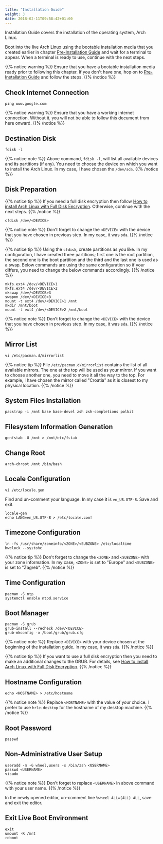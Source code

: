 ```yaml
---
title: "Installation Guide"
weight: 3
date: 2018-02-11T09:58:42+01:00
---
```


Installation Guide covers the installation of the operating system, Arch Linux.

Boot into the live Arch Linux using the bootable installation media that you created earlier in chapter [Pre-Installation Guide](/pre-installation-guide/) and wait for a terminal to appear. When a terminal is ready to use, continue with the next steps.

{{% notice warning %}}
Ensure that you have a bootable installation media ready prior to following this chapter. If you don't have one, hop on to [Pre-Installation Guide](/pre-installation-guide/) and follow the steps.
{{% /notice %}}

## Check Internet Connection

```plain
ping www.google.com
```

{{% notice warning %}}
Ensure that you have a working internet connection. Without it, you will not be able to follow this document from here onward.
{{% /notice %}}

## Destination Disk

```plain
fdisk -l
```

{{% notice note %}}
Above command, `fdisk -l`, will list all available devices and its partitions (if any). You need to choose the device on which you want to install the Arch Linux. In my case, I have chosen the `/dev/sda`.
{{% /notice %}}

## Disk Preparation

{{% notice tip %}}
If you need a full disk encryption then follow [How to install Arch Linux with Full Disk Encryption](https://www.howtoforge.com/tutorial/how-to-install-arch-linux-with-full-disk-encryption). Otherwise, continue with the next steps.
{{% /notice %}}

```plain
cfdisk /dev/<DEVICE>
```

{{% notice note %}}
Don't forget to change the `<DEVICE>` with the device that you have chosen in previous step. In my case, it was `sda`.
{{% /notice %}}

{{% notice tip %}}
Using the `cfdisk`, create partitions as you like. In my configuration, I have created three partitions; first one is the root partition, the second one is the boot partition and the third and the last one is used as a swap. Below commands are using the same configuration so if your differs, you need to change the below commands accordingly.
{{% /notice %}}

```plain
mkfs.ext4 /dev/<DEVICE>1
mkfs.ext4 /dev/<DEVICE>2
mkswap /dev/<DEVICE>3
swapon /dev/<DEVICE>3
mount -t ext4 /dev/<DEVICE>1 /mnt
mkdir /mnt/boot
mount -t ext4 /dev/<DEVICE>2 /mnt/boot
```

{{% notice note %}}
Don't forget to change the `<DEVICE>` with the device that you have chosen in previous step. In my case, it was `sda`.
{{% /notice %}}

## Mirror List

```plain
vi /etc/pacman.d/mirrorlist
```

{{% notice tip %}}
File `/etc/pacman.d/mirrorlist` contains the list of all available mirrors. The one at the top will be used as your mirror. If you want to choose another one, you need to move it all the way to the top. For example, I have chosen the mirror called "Croatia" as it is closest to my physical location.
{{% /notice %}}

## System Files Installation

```plain
pacstrap -i /mnt base base-devel zsh zsh-completions polkit
```

## Filesystem Information Generation

```plain
genfstab -U /mnt > /mnt/etc/fstab
```

## Change Root

```plain
arch-chroot /mnt /bin/bash
```

## Locale Configuration

```plain
vi /etc/locale.gen
```

Find and un-comment your language. In my case it is `en_US.UTF-8`. Save and exit.

```plain
locale-gen
echo LANG=en_US.UTF-8 > /etc/locale.conf
```

## Timezone Configuration

```plain
ln -fs /usr/share/zoneinfo/<ZONE>/<SUBZONE> /etc/localtime
hwclock --systohc
```

{{% notice tip %}}
Don't forget to change the `<ZONE>` and `<SUBZONE>` with your zone information. In my case, `<ZONE>` is set to "Europe" and `<SUBZONE>` is set to "Zagreb".
{{% /notice %}}

## Time Configuration

```plain
pacman -S ntp
systemctl enable ntpd.service
```

## Boot Manager

```plain
pacman -S grub
grub-install --recheck /dev/<DEVICE>
grub-mkconfig -o /boot/grub/grub.cfg
```

{{% notice note %}}
Replace `<DEVICE>` with your device chosen at the beginning of the installation guide. In my case, it was `sda`.
{{% /notice %}}

{{% notice tip %}}
If you want to use a full disk encryption then you need to make an additional changes to the GRUB. For details, see [How to install Arch Linux with Full Disk Encryption](https://www.howtoforge.com/tutorial/how-to-install-arch-linux-with-full-disk-encryption).
{{% /notice %}}

## Hostname Configuration

```plain
echo <HOSTNAME> > /etc/hostname
```

{{% notice note %}}
Replace `<HOSTNAME>` with the value of your choice. I prefer to use `hrle-desktop` for the hostname of my desktop machine.
{{% /notice %}}

## Root Password

```plain
passwd
```

## Non-Administrative User Setup

```plain
useradd -m -G wheel,users -s /bin/zsh <USERNAME>
passwd <USERNAME>
visudo
```

{{% notice note %}}
Don't forget to replace `<USERNAME>` in above command with your user name.
{{% /notice %}}

In the newly opened editor, un-comment line `%wheel ALL=(ALL) ALL`, save and exit the editor.

## Exit Live Boot Environment

```plain
exit
umount -R /mnt
reboot
```
